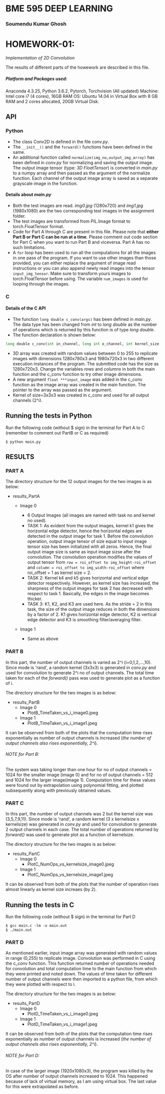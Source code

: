 # **BME 595 DEEP LEARNING**

### **Soumendu Kumar Ghosh**


# **HOMEWORK-01:** 
*Implementation of 2D Convolution*

The results of different parts of the howework are described in this file.

##### Platform and Packages used:
Anaconda 4.3.25, Python 3.6.2, Pytorch, Torchvision (All updated)
Machine: Intel core i7 (4 cores), 16GB RAM
OS: Ubuntu 14.04 in Virtual Box with 8 GB RAM and 2 cores allocated, 20GB Virtual Disk.

## **API**

### Python
  - The class Conv2D is defined in the file *conv.py*.
  - The `__init__()` and the `forward()` functions have been defined in the same.
  - An additional function called `normalize(img_no,output_img_array)` has been defined in *conv.py* for normalizing and saving the output image. The output image tensor (type: _3D FloatTensor_) is converted in *main.py* to a numpy array and then passed as the argument of the normalize function. Each channel of the output image array is saved as a separate grayscale image in the function.

#### Details about *main.py*
  - Both the test images are read. _img0.jpg_ (1280x720) and _img1.jpg_ (1980x1080) are the two corresponding test images in the assignment folder.
  - The test images are transformed from PIL.Image format to torch.FloatTensor format.
  - Code for Part A through C are present in this file. Please note that **either Part B or Part C can be run at a time**. Please comment out code section for Part C when you want to run Part B and viceversa. Part A has no such limitations.
  - A `for` loop has been used to run all the computations for all the images in one pass of the program. If you want to use other images than those provided, you can either replace the argument of image read instructions or you can also append newly read images into the tensor `input_img_tensor`. Make sure to transform yours images to torch.FloatTensor before using. The variable `num_images` is used for looping through the images.

### C

#### Details of the C API
  - The function `long double c_conv(args)` has been defined in *main.py*. The data type has been changed from _int_ to _long double_ as the number of operations which is returned by this function is of type _long double_.
  - The function declaration is shown below:
  
  ```python
  long double c_conv(int in_channel, long int o_channel, int kernel_size, int stride, float ***input_image);
  ```
  - 3D array was created with random values between 0 to 255 to replicate images with dimensions 1280x780x3 and 1980x720x3 in two different execution instances of the program. The submitted code has the size as 1280x720x3. Change the variables *rows* and *columns* in both the main function and the c_conv function to try other image dimensions.
  - A new argument `float ***input_image` was added in the c_conv function as the image array was created in the main function. The pointer to the array was passed as the argument.
  - Kernel of size=3x3x3 was created in c_conv and used for all output channels (2^i).
  
## Running the tests in Python

Run the following code (without $ sign) in the terminal for Part A to C (remember to comment out PartB or C as required)

```
$ python main.py
```

## **RESULTS**

### PART A
 
The directory structure for the 12 output images for the two images is as below:
- results_PartA
  - Image 0
    - 6 Output Images (all images are named with task no and kernel no used).
    - TASK 1: As evident from the output images, kernel k1 gives the horizontal edge detector, hence the horizontal edges are detected in the output image for task 1. Before the convolution operation, output image tensor of size equal to input image tensor size has been initialized with all zeros. Hence, the final output image size is same as input image sizse after the convolution. The convolution operation modifies the values of output tensor from `row = roi_offset to img_height-roi_offset` and `column = roi_offset to img_width-roi_offset` where roi_offset = 1 as kernel size = 2. 
    - TASK 2: Kernel k4 and k5 gives horizontal and vertical edge detector respectively. However, as kernel size has increased, the sharpness of the output images for task 2 has decreased with respect to task 1. Basically, the edges in the image becomes thicker.
    - TASK 3: K1, K2, and K3 are used here. As the stride = 2 in this task, the size of the output image reduces in both the dimensions by a factor of 2. K1 gives horizontal edge detector, K2 is vertical edge detector and K3 is smoothing filter/averaging filter.
    
  - Image 1
    - Same as above

### PART B

In this part, the number of output channels is varied as 2^i (i=0,1,2,...,10). Since mode is 'rand', a random kernel (3x3x3) is generated in *conv.py* and used for convolution to generate 2^i no of output channels. The total time taken for each of the *forward()* pass was used to generate plot as a function of i.

The directory structure for the two images is as below:
- results_PartB
  - Image 0
    - PlotB_TimeTaken_vs_i_image0.jpeg
  - Image 1
    - PlotB_TimeTaken_vs_i_image1.jpeg
    
It can be observed from both of the plots that the computation time rises exponentially as number of output channels is increased (_the number of output channels also rises exponentially, 2^i_).

###### NOTE for Part B:
The system was taking longer than one hour for no of output channels = 1024 for the smaller image (image 0) and for no of output channels = 512 and 1024 for the larger image(image 1). Computation time for these values were found out by extrapolation using polynomial fitting, and plotted subsequently along with previously obtained values. 

### PART C

In this part, the number of output channels was 2 but the kernel size was (3,5,7,9,11). Since mode is 'rand', a random kernel (3 x kernelsize x kernelsize) was generated in *conv.py* and used for convolution to generate 2 output channels in each case. The total number of operations returned by _forward()_ was used to generate plot as a function of kernelsize.

The directory structure for the two images is as below:
- results_PartC
  - Image 0
    - PlotC_NumOps_vs_kernelsize_image0.jpeg
  - Image 1
    - PlotC_NumOps_vs_kernelsize_image1.jpeg
    
It can be observed from both of the plots that the number of operation rises almost linearly as kernel size increaes (by 2).

## Running the tests in C

Run the following code (without $ sign) in the terminal for Part D

```
$ gcc main.c -lm -o main.out
$ ./main.out
```

### PART D

As mentioned earlier, input image array was generated with random values in range (0,255) to replicate image. Convolution was performed in C using the c_conv function. This function returned number of operations needed for convolution and total computation time to the main function from which they were printed and noted down. The values of time taken for different number of output channels were then imported to a python file, from which they were plotted with respect to i.

The directory structure for the two images is as below:
- results_PartD
  - Image 0
    - PlotD_TimeTaken_vs_i_image0.jpeg
  - Image 1
    - PlotD_TimeTaken_vs_i_image1.jpeg
    
It can be observed from both of the plots that the computation time rises exponentially as number of output channels is increased (_the number of output channels also rises exponentially, 2^i_).

###### NOTE for Part D:
In case of the larger image (1920x1080x3), the program was killed by the OS after number of output channels increased to 1024. This happened because of lack of virtual memory, as I am using virtual box. The last value for this were extrapolated as before.
